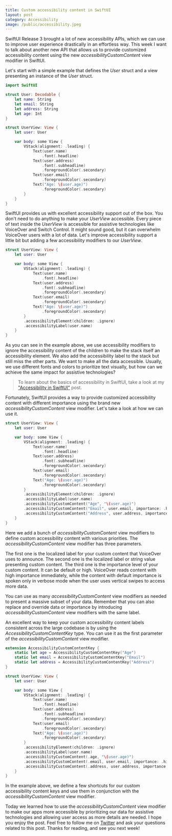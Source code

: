```yaml
---
title: Custom accessibility content in SwiftUI
layout: post
category: Accessibility
image: /public/accessibility.jpeg
---
```


SwiftUI Release 3 brought a lot of new accessibility APIs, which we can use to improve user experience drastically in an effortless way. This week I want to talk about another new API that allows us to provide customized accessibility content using the new *accessibilityCustomContent* view modifier in SwiftUI.

Let's start with a simple example that defines the *User* struct and a view presenting an instance of the *User* struct.

```swift
import SwiftUI

struct User: Decodable {
    let name: String
    let email: String
    let address: String
    let age: Int
}

struct UserView: View {
    let user: User

    var body: some View {
        VStack(alignment: .leading) {
            Text(user.name)
                .font(.headline)
            Text(user.address)
                .font(.subheadline)
                .foregroundColor(.secondary)
            Text(user.email)
                .foregroundColor(.secondary)
            Text("Age: \(user.age)")
                .foregroundColor(.secondary)
        }
    }
}
```

SwiftUI provides us with excellent accessibility support out of the box. You don't need to do anything to make your *UserView* accessible. Every piece of text inside the *UserView* is accessible for assistive technologies like VoiceOver and Switch Control. It might sound good, but it can overwhelm VoiceOver users with a lot of data. Let's improve accessibility support a little bit but adding a few accessibility modifiers to our *UserView*.

```swift
struct UserView: View {
    let user: User

    var body: some View {
        VStack(alignment: .leading) {
            Text(user.name)
                .font(.headline)
            Text(user.address)
                .font(.subheadline)
                .foregroundColor(.secondary)
            Text(user.email)
                .foregroundColor(.secondary)
            Text("Age: \(user.age)")
                .foregroundColor(.secondary)
        }
        .accessibilityElement(children: .ignore)
        .accessibilityLabel(user.name)
    }
}
```

As you can see in the example above, we use accessibility modifiers to ignore the accessibility content of the children to make the stack itself an accessibility element. We also add the accessibility label to the stack but still miss the other parts. We want to make all the data accessible. Usually, we use different fonts and colors to prioritize text visually, but how can we achieve the same impact for assistive technologies?

> To learn about the basics of accessibility in SwiftUI, take a look at my ["Accessibility in SwiftUI"](/2019/09/10/accessibility-in-swiftui/) post.

Fortunately, SwiftUI provides a way to provide customized accessibility content with different importance using the brand new *accessibilityCustomContent* view modifier. Let's take a look at how we can use it.

```swift
struct UserView: View {
    let user: User

    var body: some View {
        VStack(alignment: .leading) {
            Text(user.name)
                .font(.headline)
            Text(user.address)
                .font(.subheadline)
                .foregroundColor(.secondary)
            Text(user.email)
                .foregroundColor(.secondary)
            Text("Age: \(user.age)")
                .foregroundColor(.secondary)
        }
        .accessibilityElement(children: .ignore)
        .accessibilityLabel(user.name)
        .accessibilityCustomContent("Age", "\(user.age)")
        .accessibilityCustomContent("Email", user.email, importance: .high)
        .accessibilityCustomContent("Address", user.address, importance: .default)
    }
}
```

Here we add a bunch of *accessibilityCustomContent* view modifiers to define custom accessibility content with various priorities. The *accessibilityCustomContent* view modifier has three parameters.

The first one is the localized label for your custom content that VoiceOver uses to announce.
The second one is the localized label or string value presenting custom content.
The third one is the importance level of your custom content. It can be default or high. VoiceOver reads content with high importance immediately, while the content with default importance is spoken only in verbose mode when the user uses vertical swipes to access more data.

You can use as many *accessibilityCustomContent* view modifiers as needed to present a massive subset of your data. Remember that you can also replace and override data or importance by introducing *accessibilityCustomContent* view modifiers with the same label.

An excellent way to keep your custom accessibility content labels consistent across the large codebase is by using the *AccessibilityCustomContentKey* type. You can use it as the first parameter of the *accessibilityCustomContent* view modifier.

```swift
extension AccessibilityCustomContentKey {
    static let age = AccessibilityCustomContentKey("Age")
    static let email = AccessibilityCustomContentKey("Email")
    static let address = AccessibilityCustomContentKey("Address")
}

struct UserView: View {
    let user: User

    var body: some View {
        VStack(alignment: .leading) {
            Text(user.name)
                .font(.headline)
            Text(user.address)
                .font(.subheadline)
                .foregroundColor(.secondary)
            Text(user.email)
                .foregroundColor(.secondary)
            Text("Age: \(user.age)")
                .foregroundColor(.secondary)
        }
        .accessibilityElement(children: .ignore)
        .accessibilityLabel(user.name)
        .accessibilityCustomContent(.age, "\(user.age)")
        .accessibilityCustomContent(.email, user.email, importance: .high)
        .accessibilityCustomContent(.address, user.address, importance: .default)
    }
}
```

In the example above, we define a few shortcuts for our custom accessibility content keys and use them in conjunction with the *accessibilityCustomContent* view modifier.

Today we learned how to use the *accessibilityCustomContent* view modifier to make our apps more accessible by prioritizing our data for assistive technologies and allowing user access as more details are needed. I hope you enjoy the post. Feel free to follow me on [Twitter](https://twitter.com/mecid) and ask your questions related to this post. Thanks for reading, and see you next week!
